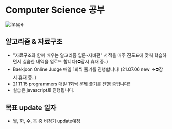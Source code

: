 # Computer Science 공부

![image](https://media.vlpt.us/images/hustle-dev/post/3c1e020d-8992-4b9e-a546-d5b77c5e9599/%E1%84%8B%E1%85%A1%E1%86%AF%E1%84%80%E1%85%A9%E1%84%85%E1%85%B5%E1%84%8C%E1%85%B3%E1%86%B7.png)

## 알고리즘 & 자료구조

- "자료구조와 함께 배우는 알고리즘 입문-자바편" 서적을 매주 진도표에 맞춰 학습하면서 실습한 내역을 업로드 합니다(⛔️잠시 휴재 중..)
- Baekjoon Online Judge 매일 1회씩 풀기를 진행합니다! (21.07.06 new ->⛔️잠시 휴재 중..)
- 21.11.15 programmers 매일 1회씩 문제 풀기를 진행 중입니다!
- 실습은 javascript로 진행됩니다.
  <br>

## 목표 update 일자

- 월, 화, 수, 목 중 비정기 update예정
